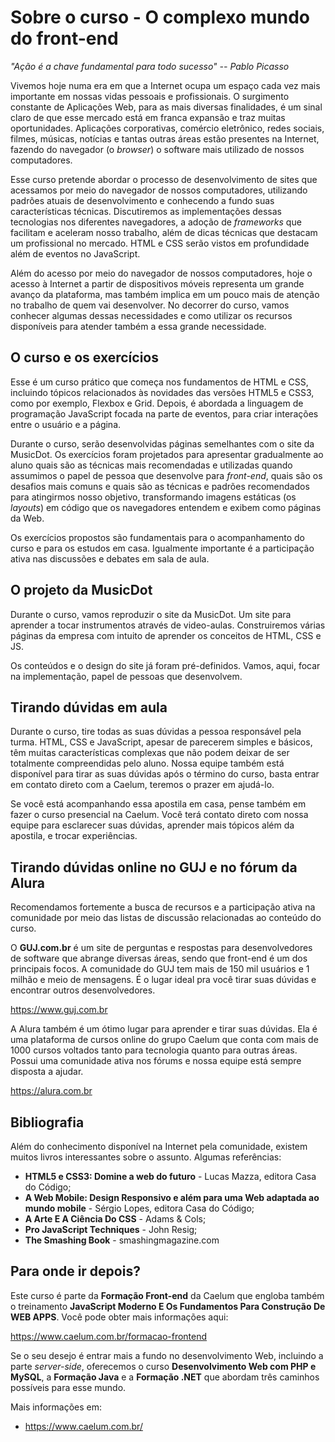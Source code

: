 # Sobre o curso - O complexo mundo do front-end
_"Ação é a chave fundamental para todo sucesso" -- Pablo Picasso_



Vivemos hoje numa era em que a Internet ocupa um espaço cada vez mais importante em nossas
vidas pessoais e profissionais. O surgimento constante de Aplicações Web, para as mais
diversas finalidades, é um sinal claro de que esse mercado está em franca expansão e traz
muitas oportunidades. Aplicações corporativas, comércio eletrônico, redes sociais, filmes,
músicas, notícias e tantas outras áreas estão presentes na Internet, fazendo do navegador
(o _browser_) o software mais utilizado de nossos computadores.

Esse curso pretende abordar o processo de desenvolvimento de sites que acessamos por meio do navegador de nossos computadores, utilizando padrões atuais de desenvolvimento e conhecendo a fundo suas características
técnicas. Discutiremos as implementações dessas tecnologias nos diferentes navegadores, a
adoção de _frameworks_ que facilitam e aceleram nosso trabalho, além de dicas técnicas
que destacam um profissional no mercado. HTML e CSS serão vistos em profundidade além de eventos no JavaScript.

Além do acesso por meio do navegador de nossos computadores, hoje o acesso à Internet a
partir de dispositivos móveis representa um grande avanço da plataforma, mas também
implica em um pouco mais de atenção no trabalho de quem vai desenvolver. No decorrer do curso, vamos conhecer algumas dessas necessidades e como utilizar os recursos disponíveis para atender também a essa grande necessidade.

## O curso e os exercícios

Esse é um curso prático que começa nos fundamentos de HTML e CSS, incluindo tópicos
relacionados às novidades das versões HTML5 e CSS3, como por exemplo, Flexbox e Grid. Depois, é abordada a linguagem de programação JavaScript focada na parte de eventos, para criar interações entre o usuário e a página.

Durante o curso, serão desenvolvidas páginas semelhantes com o site da MusicDot. Os
exercícios foram projetados para apresentar gradualmente ao aluno quais são as técnicas
mais recomendadas e utilizadas quando assumimos o papel de pessoa que desenvolve para _front-end_,
quais são os desafios mais comuns e quais são as técnicas e padrões recomendados para
atingirmos nosso objetivo, transformando imagens estáticas (os _layouts_) em código que
os navegadores entendem e exibem como páginas da Web.

Os exercícios propostos são fundamentais para o acompanhamento do curso e para os estudos em casa. Igualmente importante é a participação ativa nas discussões e debates em sala de aula.

## O projeto da MusicDot

Durante o curso, vamos reproduzir o site da MusicDot. Um site para aprender a tocar instrumentos através de video-aulas. Construiremos várias páginas da empresa com intuito de aprender os conceitos de HTML, CSS e JS.

Os conteúdos e o design do site já foram pré-definidos. Vamos, aqui, focar na implementação,
papel de pessoas que desenvolvem.

## Tirando dúvidas em aula

Durante o curso, tire todas as suas dúvidas a pessoa responsável pela turma. HTML, CSS e JavaScript,
apesar de parecerem simples e básicos, têm muitas características complexas
que não podem deixar de ser totalmente compreendidas pelo aluno. Nossa equipe também
está disponível para tirar as suas dúvidas após o término do curso, basta
entrar em contato direto com a Caelum, teremos o prazer em ajudá-lo.

Se você está acompanhando essa apostila em casa, pense também em fazer o curso presencial
na Caelum. Você terá contato direto com nossa equipe para esclarecer suas dúvidas, aprender
mais tópicos além da apostila, e trocar experiências.

## Tirando dúvidas online no GUJ e no fórum da Alura

Recomendamos fortemente a busca de recursos e a participação ativa na
comunidade por meio das listas de discussão relacionadas ao conteúdo do curso.

O **GUJ.com.br** é um site de perguntas e respostas para desenvolvedores de software
que abrange diversas áreas, sendo que front-end é um dos principais focos. A comunidade
do GUJ tem mais de 150 mil usuários e 1 milhão e meio de mensagens. É o lugar ideal
pra você tirar suas dúvidas e encontrar outros desenvolvedores.

https://www.guj.com.br

A Alura também é um ótimo lugar para aprender e tirar suas dúvidas. Ela é uma plataforma de cursos online do grupo Caelum que conta com mais de 1000 cursos voltados tanto para tecnologia quanto para outras áreas. Possui uma comunidade ativa nos fórums e nossa equipe está sempre disposta a ajudar.

https://alura.com.br

## Bibliografia

Além do conhecimento disponível na Internet pela comunidade, existem muitos livros
interessantes sobre o assunto. Algumas referências:


* **HTML5 e CSS3: Domine a web do futuro** - Lucas Mazza, editora Casa do Código;
* **A Web Mobile: Design Responsivo e além para uma Web adaptada ao mundo mobile** - Sérgio Lopes, editora Casa do Código;
* **A Arte E A Ciência Do CSS** - Adams & Cols;
* **Pro JavaScript Techniques** - John Resig;
* **The Smashing Book** - smashingmagazine.com


## Para onde ir depois?

Este curso é parte da **Formação Front-end** da Caelum que engloba também o treinamento
**JavaScript Moderno E Os Fundamentos Para Construção De WEB APPS**. Você pode obter mais informações aqui:

https://www.caelum.com.br/formacao-frontend

Se o seu desejo é entrar mais a fundo no desenvolvimento Web, incluindo a parte
_server-side_, oferecemos o curso **Desenvolvimento Web com PHP e MySQL**, a
**Formação Java** e a **Formação .NET** que abordam três caminhos possíveis para
esse mundo.

Mais informações em:


* https://www.caelum.com.br/
